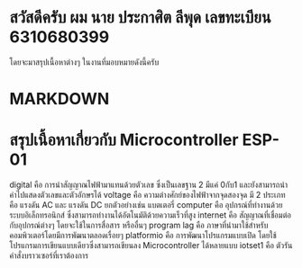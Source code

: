 # สวัสดีครับ ผม นาย ประกาศิต ลีพุด เลขทะเบียน 6310680399
โดยจะมาสรุปเนื้อหาต่างๆ ในงานที่มอบหมายดังนี้ครับ
# MARKDOWN
# สรุปเนื้อหาเกี่ยวกับ Microcontroller ESP-01
digital คือ การนำสัญญาณไฟฟ้ามาแทนด้วยตัวเลข ซึ่งเป็นเลขฐาน 2 มีแค่ 0กับ1 และยังสามารถนำค่าไปแสดงตัวเลขและตัวอักษรได้
voltage คือ ความต่างศักย์ของไฟฟ้าจากจุดสองจุด มี 2 ประเภทคือ แรงดัน AC และ แรงดัน DC ยกตัวอย่างเช่น แบตเตอรี่
computer คือ อุปกรณ์ที่ทำงานด้วยระบบอิเล็กทรอนิกส์ ซึ่งสามารถทำงานได้อัตโนมัติด้วยความเร็วที่สูง
internet คือ สัญญาณที่เชื่อมต่อกับอุปกรณ์ต่างๆ โดยจะใช้ในการสื่อสาร หรืออื่นๆ
program lag คือ ภาษาที่นำมาใช้สำหรับคอมพิวเตอร์โดยมีการพัฒนาตลอดเรื่อยๆ
platformio คือ การพัฒนาโปรแกรมแบบเปิด โดยใช้โปรแกรมการเขียนแบบเดียวซึ่งสามารถเขียนลง Microcontroller ได้หลายแบบ
iotset1 คือ ตัวรันคำสั่งบราวเซอร์ที่เราต้องการ
